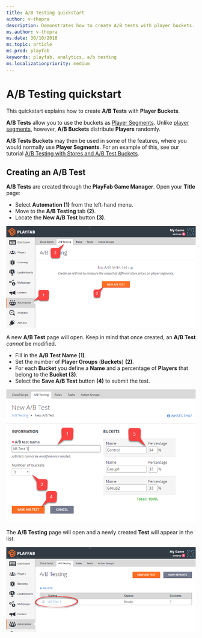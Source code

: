 ```yaml
---
title: A/B Testing quickstart
author: v-thopra
description: Demonstrates how to create A/B tests with player buckets.
ms.author: v-thopra
ms.date: 30/10/2018
ms.topic: article
ms.prod: playfab
keywords: playfab, analytics, a/b testing
ms.localizationpriority: medium
---
```


# A/B Testing quickstart

This quickstart explains how to create **A/B Tests** with **Player Buckets**.

**A/B Tests** allow you to use the buckets as [Player Segments](../segmentation/player-segmentation.md). Unlike [player segments](../segmentation/player-segmentation.md), however, **A/B Buckets** distribute **Players** randomly.

**A/B Tests Buckets** may then be used in some of the features, where you would normally use **Player Segments**. For an example of this, see our tutorial [A/B Testing with Stores and A/B Test Buckets](ab-testing-with-stores-and-test-buckets.md).

## Creating an A/B Test

**A/B Tests** are created through the **PlayFab Game Manager**. Open your **Title** page:

- Select **Automation (1)** from the left-hand menu.
- Move to the **A/B Testing** tab **(2)**.
- Locate the **New A/B Test** button **(3)**.

![Game Manager - Automation - A/B Testing - Open New A/B Test](media/tutorials/game-manager-automation-ab-testing-open-new-ab-test.png)  

A new **A/B Test** page will open. Keep in mind that once created, an **A/B Test** *cannot* be modified.

- Fill in the **A/B Test Name (1)**.
- Set the number of **Player Groups** (**Buckets**) **(2)**.
- For each **Bucket** you define a **Name** and a percentage of **Players** that belong to the **Bucket (3)**.
- Select the **Save A/B Test** button **(4)** to submit the test.

![Game Manager - Automation - A/B Testing - New A/B Test](media/tutorials/game-manager-automation-ab-testing-new-ab-test.png)  

The **A/B Testing** page will open and a newly created **Test** will appear in the list.


![Game Manager - Automation - A/B Testing - List A/B Tests](media/tutorials/game-manager-automation-ab-testing-list-ab-tests.png)  
